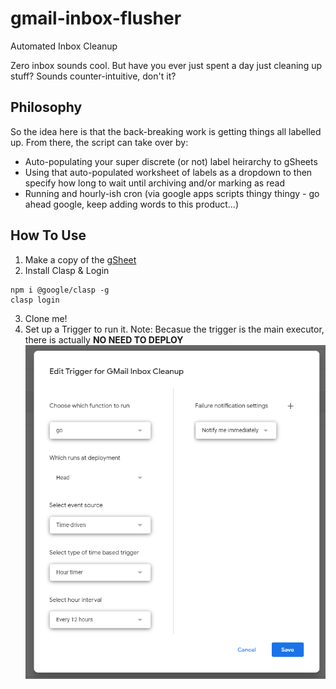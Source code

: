 # gmail-inbox-flusher
Automated Inbox Cleanup

Zero inbox sounds cool. But have you ever just spent a day just cleaning up stuff? Sounds counter-intuitive, don't it?

## Philosophy
So the idea here is that the back-breaking work is getting things all labelled up. From there, the script can take over by:
- Auto-populating your super discrete (or not) label heirarchy to gSheets
- Using that auto-populated worksheet of labels as a dropdown to then specify how long to wait until archiving and/or marking as read
- Running and hourly-ish cron (via google apps scripts thingy thingy - go ahead google, keep adding words to this product...)

## How To Use
1. Make a copy of the [gSheet](tinyurl.com/gmail-inbox-flusher-ghseet)
2. Install Clasp & Login
```
npm i @google/clasp -g
clasp login
```
3. Clone me!
4. Set up a Trigger to run it.
Note: Becasue the trigger is the main executor, there is actually **NO NEED TO DEPLOY**
![trigger-warning](docs/trigger.png)
